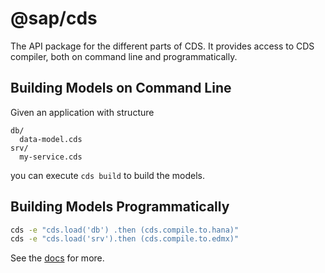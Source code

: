 # @sap/cds

The API package for the different parts of CDS.
It provides access to CDS compiler, both on command line and programmatically.

## Building Models on Command Line
Given an application with structure
```
db/
  data-model.cds
srv/
  my-service.cds
```
you can execute `cds build` to build the models.

<!-- See the [docs](https://<TODO ADD LINK>/get-started/in-a-nutshell) for more. -->

## Building Models Programmatically
```bash
cds -e "cds.load('db') .then (cds.compile.to.hana)"
cds -e "cds.load('srv').then (cds.compile.to.edmx)"
```

See the [docs](https://help.sap.com/viewer/DRAFT/65de2977205c403bbc107264b8eccf4b/Cloud/en-US/a131984aefe94ff884e6b6819ee76bd9.html) for more.
